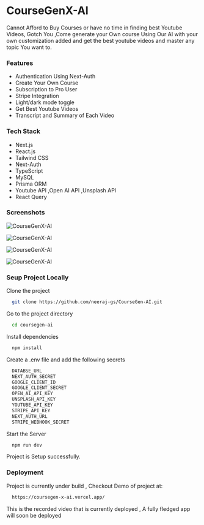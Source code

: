 
# CourseGenX-AI

Cannot Afford to Buy Courses or have no time in finding best Youtube Videos, Gotch You ,Come generate your Own course Using Our AI with your own customization added and get the best youtube videos and master any topic You want to.


### Features

- Authentication Using Next-Auth
- Create Your Own Course
- Subscription to Pro User
- Stripe Integration
- Light/dark mode toggle
- Get Best Youtube Videos
- Transcript and Summary of Each Video


### Tech Stack

- Next.js
- React.js
- Tailwind CSS
- Next-Auth
- TypeScript
- MySQL
- Prisma ORM
- Youtube API ,Open AI API ,Unsplash API 
- React Query


### Screenshots

![CourseGenX-AI](./coursegen-ai/public/Screenshots/1.png)

![CourseGenX-AI](./coursegen-ai/public/Screenshots/2.png)

![CourseGenX-AI](./coursegen-ai/public/Screenshots/3.png)

![CourseGenX-AI](./coursegen-ai/public/Screenshots/4.png)


### Seup Project Locally

Clone the project

```bash
  git clone https://github.com/neeraj-gs/CourseGen-AI.git
```

Go to the project directory

```bash
  cd coursegen-ai
```

Install dependencies

```bash
  npm install
```

Create a .env file and add the following secrets

```bash
  DATABSE_URL
  NEXT_AUTH_SECRET
  GOOGLE_CLIENT_ID
  GOOGLE_CLIENT_SECRET
  OPEN_AI_API_KEY
  UNSPLASH_API_KEY
  YOUTUBE_API_KEY
  STRIPE_API_KEY
  NEXT_AUTH_URL
  STRIPE_WEBHOOK_SECRET
```

Start the Server

```bash
  npm run dev
```
Project is Setup successfully.
### Deployment

Project is currently under build , Checkout Demo of project at:

```bash
  https://coursegen-x-ai.vercel.app/
```
This is the recorded video that is currently deployed , A fully fledged app will soon be deployed

